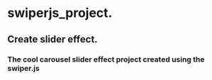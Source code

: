 # swiperjs_project.
## Create slider effect.
### The  cool carousel slider effect project created using the swiper.js
